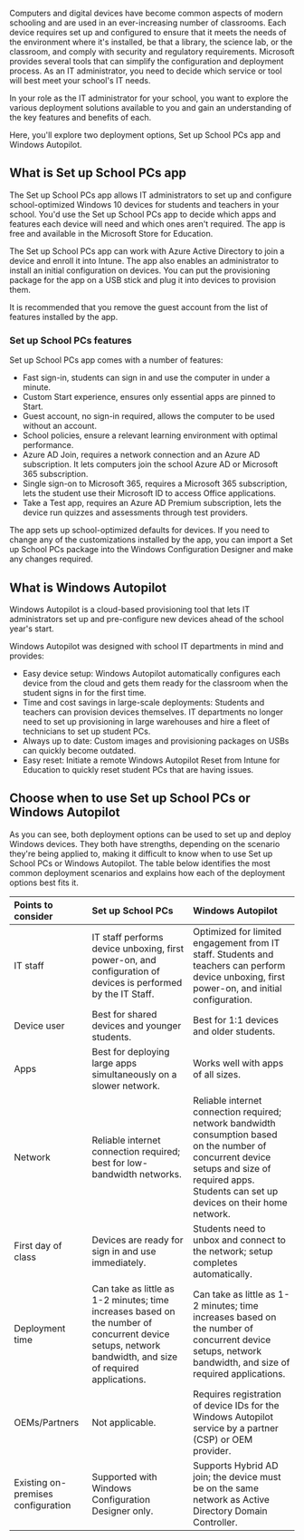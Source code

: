 Computers and digital devices have become common aspects of modern schooling and are used in an ever-increasing number of classrooms.  Each device requires set up and configured to ensure that it meets the needs of the environment where it's installed, be that a library, the science lab, or the classroom, and comply with security and regulatory requirements.  Microsoft provides several tools that can simplify the configuration and deployment process.  As an IT administrator, you need to decide which service or tool will best meet your school's IT needs.

In your role as the IT administrator for your school, you want to explore the various deployment solutions available to you and gain an understanding of the key features and benefits of each.

Here, you'll explore two deployment options, Set up School PCs app and Windows Autopilot.

## What is Set up School PCs app

The Set up School PCs app allows IT administrators to set up and configure school-optimized Windows 10 devices for students and teachers in your school. You'd use the Set up School PCs app to decide which apps and features each device will need and which ones aren't required. The app is free and available in the Microsoft Store for Education.

The Set up School PCs app can work with Azure Active Directory to join a device and enroll it into Intune. The app also enables an administrator to install an initial configuration on devices. You can put the provisioning package for the app on a USB stick and plug it into devices to provision them.

It is recommended that you remove the guest account from the list of features installed by the app.

### Set up School PCs features

Set up School PCs app comes with a number of features:

- Fast sign-in, students can sign in and use the computer in under a minute.
- Custom Start experience, ensures only essential apps are pinned to Start.
- Guest account, no sign-in required, allows the computer to be used without an account.
- School policies, ensure a relevant learning environment with optimal performance.
- Azure AD Join, requires a network connection and an Azure AD subscription. It lets computers join the school Azure AD or Microsoft 365 subscription.
- Single sign-on to Microsoft 365, requires a Microsoft 365 subscription, lets the student use their Microsoft ID to access Office applications.
- Take a Test app, requires an Azure AD Premium subscription, lets the device run quizzes and assessments through test providers.

The app sets up school-optimized defaults for devices. If you need to change any of the customizations installed by the app, you can import a Set up School PCs package into the Windows Configuration Designer and make any changes required.

## What is Windows Autopilot

Windows Autopilot is a cloud-based provisioning tool that lets IT administrators set up and pre-configure new devices ahead of the school year's start.

Windows Autopilot was designed with school IT departments in mind and provides:

- Easy device setup: Windows Autopilot automatically configures each device from the cloud and gets them ready for the classroom when the student signs in for the first time.
- Time and cost savings in large-scale deployments: Students and teachers can provision devices themselves. IT departments no longer need to set up provisioning in large warehouses and hire a fleet of technicians to set up student PCs.
- Always up to date: Custom images and provisioning packages on USBs can quickly become outdated.
- Easy reset: Initiate a remote Windows Autopilot Reset from Intune for Education to quickly reset student PCs that are having issues.

## Choose when to use Set up School PCs or Windows Autopilot

As you can see, both deployment options can be used to set up and deploy Windows devices. They both have strengths, depending on the scenario they're being applied to, making it difficult to know when to use Set up School PCs or Windows Autopilot. The table below identifies the most common deployment scenarios and explains how each of the deployment options best fits it.

| Points to consider                 | Set up School PCs                                            | Windows Autopilot                                            |
| :--------------------------------- | :----------------------------------------------------------- | :----------------------------------------------------------- |
| IT staff                           | IT staff performs device unboxing, first power-on, and configuration of devices is performed by the IT Staff. | Optimized for limited engagement from IT staff. Students and teachers can perform device unboxing, first power-on, and initial configuration. |
| Device user                        | Best for shared devices and younger students.            | Best for 1:1 devices and older students.                 |
| Apps                               | Best for deploying large apps simultaneously on a slower network. | Works well with apps of all sizes.                           |
| Network                            | Reliable internet connection required; best for low-bandwidth networks. | Reliable internet connection required; network bandwidth consumption based on the number of concurrent device setups and size of required apps. Students can set up devices on their home network. |
| First day of class                 | Devices are ready for sign in and use immediately.           | Students need to unbox and connect to the network; setup completes automatically. |
| Deployment time                    | Can take as little as 1-2 minutes; time increases based on the number of concurrent device setups, network bandwidth, and size of required applications. | Can take as little as 1-2 minutes; time increases based on the number of concurrent device setups, network bandwidth, and size of required applications. |
| OEMs/Partners                      | Not applicable.                                              | Requires registration of device IDs for the Windows Autopilot service by a partner (CSP) or OEM provider. |
| Existing on-premises configuration | Supported with Windows Configuration Designer only.          | Supports Hybrid AD join; the device must be on the same network as Active Directory Domain Controller. |
